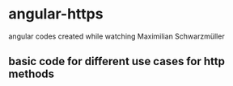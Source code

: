 # angular-https
angular codes created while watching Maximilian Schwarzmüller

## basic code for different use cases for http methods
